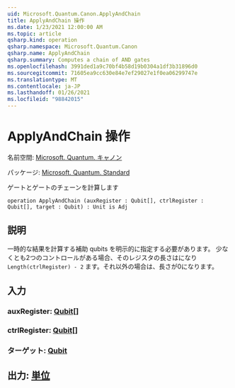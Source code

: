 ```yaml
---
uid: Microsoft.Quantum.Canon.ApplyAndChain
title: ApplyAndChain 操作
ms.date: 1/23/2021 12:00:00 AM
ms.topic: article
qsharp.kind: operation
qsharp.namespace: Microsoft.Quantum.Canon
qsharp.name: ApplyAndChain
qsharp.summary: Computes a chain of AND gates
ms.openlocfilehash: 3991ded1a9c70bf4b58d19b0304a1df3b31896d0
ms.sourcegitcommit: 71605ea9cc630e84e7ef29027e1f0ea06299747e
ms.translationtype: MT
ms.contentlocale: ja-JP
ms.lasthandoff: 01/26/2021
ms.locfileid: "98842015"
---
```

# <a name="applyandchain-operation"></a>ApplyAndChain 操作

名前空間: [Microsoft. Quantum. キャノン](xref:Microsoft.Quantum.Canon)

パッケージ: [Microsoft. Quantum. Standard](https://nuget.org/packages/Microsoft.Quantum.Standard)


ゲートとゲートのチェーンを計算します

```qsharp
operation ApplyAndChain (auxRegister : Qubit[], ctrlRegister : Qubit[], target : Qubit) : Unit is Adj
```


## <a name="description"></a>説明

一時的な結果を計算する補助 qubits を明示的に指定する必要があります。
少なくとも2つのコントロールがある場合、そのレジスタの長さはになり `Length(ctrlRegister) - 2` ます。それ以外の場合は、長さが0になります。

## <a name="input"></a>入力

### <a name="auxregister--qubit"></a>auxRegister: [Qubit](xref:microsoft.quantum.lang-ref.qubit)[]




### <a name="ctrlregister--qubit"></a>ctrlRegister: [Qubit](xref:microsoft.quantum.lang-ref.qubit)[]




### <a name="target--qubit"></a>ターゲット: [Qubit](xref:microsoft.quantum.lang-ref.qubit)





## <a name="output--unit"></a>出力: [単位](xref:microsoft.quantum.lang-ref.unit)

